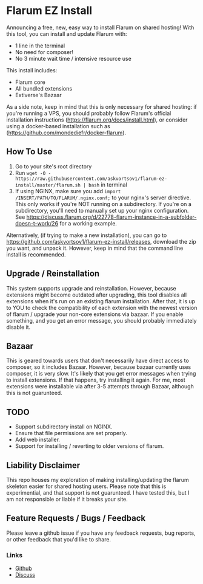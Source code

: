 # Flarum EZ Install

Announcing a free, new, easy way to install Flarum on shared hosting! With this tool, you can install and update Flarum with:

- 1 line in the terminal
- No need for composer!
- No 3 minute wait time / intensive resource use

This install includes:
- Flarum core
- All bundled extensions
- Extiverse's Bazaar

As a side note, keep in mind that this is only necessary for shared hosting: if you're running a VPS, you should probably follow Flarum's official installation instructions (https://flarum.org/docs/install.html), or consider using a docker-based installation such as (https://github.com/mondediefr/docker-flarum).

## How To Use

1. Go to your site's root directory
2. Run `wget -O - https://raw.githubusercontent.com/askvortsov1/flarum-ez-install/master/flarum.sh | bash` in terminal
3. If using NGINX, make sure you add `import /INSERT/PATH/TO/FLARUM/.nginx.conf;` to your nginx's server directive. This only works if you're NOT running on a subdirectory. If you're on a subdirectory, you'll need to manually set up your nginx configuration. See <https://discuss.flarum.org/d/22778-flarum-instance-in-a-subfolder-doesn-t-work/26> for a working example.

Alternatively, (if trying to make a new installation), you can go to <https://github.com/askvortsov1/flarum-ez-install/releases>, download the zip you want, and unpack it. However, keep in mind that the command line install is recommended.

## Upgrade / Reinstallation

This system supports upgrade and reinstallation. However, because extensions might become outdated after upgrading, this tool disables all extensions when it's run on an existing flarum installation. After that, it is up to YOU to check the compatibility of each extension with the newest version of flarum / upgrade your non-core extensions via bazaar. If you enable something, and you get an error message, you should probably immediately disable it.

## Bazaar

This is geared towards users that don't necessarily have direct access to composer, so it includes Bazaar. However, because bazaar currently uses composer, it is very slow. It's likely that you get error messages when trying to install extensions. If that happens, try installing it again. For me, most extensions were installable via after 3-5 attempts through Bazaar, although this is not guarunteed.

## TODO

- Support subdirectory install on NGINX.
- Ensure that file permissions are set properly.
- Add web installer.
- Support for installing / reverting to older versions of flarum.

## Liability Disclaimer

This repo houses my exploration of making installing/updating the flarum skeleton easier for shared hosting users. Please note that this is experimential, and that support is not guarunteed. I have tested this, but I am not responsible or liable if it breaks your site.

## Feature Requests / Bugs / Feedback

Please leave a github issue if you have any feedback requests, bug reports, or other feedback that you'd like to share.

### Links

- [Github](https://github.com/askvortsov1/flarum-ez-install)
- [Discuss](https://discuss.flarum.org/d/23060-flarum-ez-installupdate-1-line-of-code-no-composer)
